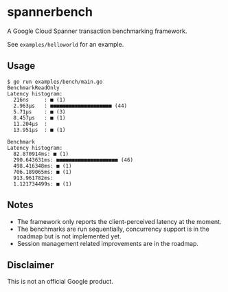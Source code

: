 # spannerbench

A Google Cloud Spanner transaction benchmarking framework.

See `examples/helloworld` for an example.

## Usage

```
$ go run examples/bench/main.go
BenchmarkReadOnly
Latency histogram:
  216ns     : ■ (1)
  2.963µs   : ■■■■■■■■■■■■■■■■■■■■ (44)
  5.71µs    : ■ (3)
  8.457µs   : ■ (1)
  11.204µs  :
  13.951µs  : ■ (1)

Benchmark
Latency histogram:
  82.870914ms: ■ (1)
  290.643631ms: ■■■■■■■■■■■■■■■■■■■■ (46)
  498.416348ms: ■ (1)
  706.189065ms: ■ (1)
  913.961782ms:
  1.121734499s: ■ (1)
```

## Notes

* The framework only reports the client-perceived latency at the moment.
* The benchmarks are run sequentially, concurrency support is in the
  roadmap but is not implemented yet.
* Session management related improvements are in the roadmap.

## Disclaimer

This is not an official Google product.
